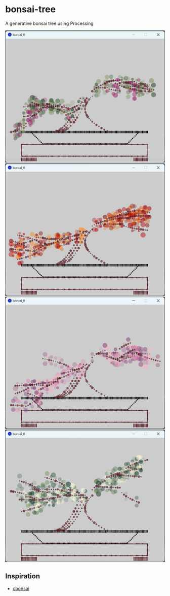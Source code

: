# bonsai-tree
A generative bonsai tree using Processing

<center>
    <img src="./imgs/result3.png">
    <img src="./imgs/result7.png">
    <img src="./imgs/result1.png">
    <img src="./imgs/result11.png">
</center>

## Inspiration

- [cbonsai](https://gitlab.com/jallbrit/cbonsai)